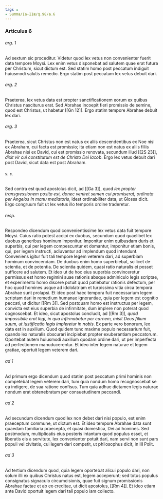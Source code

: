 ```yaml
---
tags : 
- Summa/Ia-IIæ/q.98/a.6
---
```


### Articulus 6

###### arg. 1
Ad sextum sic proceditur. Videtur quod lex vetus non convenienter fuerit data tempore Moysi. Lex enim vetus disponebat ad salutem quae erat futura per Christum, sicut dictum est. Sed statim homo post peccatum indiguit huiusmodi salutis remedio. Ergo statim post peccatum lex vetus debuit dari.

###### arg. 2
Praeterea, lex vetus data est propter sanctificationem eorum ex quibus Christus nasciturus erat. Sed Abrahae incoepit fieri promissio de semine, quod est Christus, ut habetur [[Gn 12]]. Ergo statim tempore Abrahae debuit lex dari.

###### arg. 3
Praeterea, sicut Christus non est natus ex aliis descendentibus ex Noe nisi ex Abraham, cui facta est promissio; ita etiam non est natus ex aliis filiis Abrahae nisi ex David, cui est promissio renovata, secundum illud [[2S 23]], *dixit vir cui constitutum est de Christo Dei Iacob*. Ergo lex vetus debuit dari post David, sicut data est post Abraham.

###### s. c.
Sed contra est quod apostolus dicit, ad [[Ga 3]], quod *lex propter transgressionem posita est, donec veniret semen cui promiserat, ordinata per Angelos in manu mediatoris*, idest ordinabiliter data, ut Glossa dicit. Ergo congruum fuit ut lex vetus illo temporis ordine traderetur.

###### resp.
Respondeo dicendum quod convenientissime lex vetus data fuit tempore Moysi. Cuius ratio potest accipi ex duobus, secundum quod quaelibet lex duobus generibus hominum imponitur. Imponitur enim quibusdam duris et superbis, qui per legem compescuntur et domantur, imponitur etiam bonis, qui, per legem instructi, adiuvantur ad implendum quod intendunt. Conveniens igitur fuit tali tempore legem veterem dari, ad superbiam hominum convincendam. De duobus enim homo superbiebat, scilicet de scientia, et de potentia. De scientia quidem, quasi ratio naturalis ei posset sufficere ad salutem. Et ideo ut de hoc eius superbia convinceretur permissus est homo regimini suae rationis absque adminiculo legis scriptae, et experimento homo discere potuit quod patiebatur rationis defectum, per hoc quod homines usque ad idololatriam et turpissima vitia circa tempora Abrahae sunt prolapsi. Et ideo post haec tempora fuit necessarium legem scriptam dari in remedium humanae ignorantiae, quia per legem est cognitio peccati, ut dicitur [[Rm 3]]. Sed postquam homo est instructus per legem, convicta est eius superbia de infirmitate, dum implere non poterat quod cognoscebat. Et ideo, sicut apostolus concludit, ad [[Rm 3]], *quod impossibile erat legi, in qua infirmabatur per carnem, misit Deus filium suum, ut iustificatio legis impleretur in nobis*. Ex parte vero bonorum, lex data est in auxilium. Quod quidem tunc maxime populo necessarium fuit, quando lex naturalis obscurari incipiebat propter exuberantiam peccatorum. Oportebat autem huiusmodi auxilium quodam ordine dari, ut per imperfecta ad perfectionem manuducerentur. Et ideo inter legem naturae et legem gratiae, oportuit legem veterem dari.

###### ad 1
Ad primum ergo dicendum quod statim post peccatum primi hominis non competebat legem veterem dari, tum quia nondum homo recognoscebat se ea indigere, de sua ratione confisus. Tum quia adhuc dictamen legis naturae nondum erat obtenebratum per consuetudinem peccandi.

###### ad 2
Ad secundum dicendum quod lex non debet dari nisi populo, est enim praeceptum commune, ut dictum est. Et ideo tempore Abrahae data sunt quaedam familiaria praecepta, et quasi domestica, Dei ad homines. Sed postmodum, multiplicatis eius posteris intantum quod populus esset, et liberatis eis a servitute, lex convenienter potuit dari, nam servi non sunt pars populi vel civitatis, cui legem dari competit, ut philosophus dicit, in III Polit.

###### ad 3
Ad tertium dicendum quod, quia legem oportebat alicui populo dari, non solum illi ex quibus Christus natus est, legem acceperunt; sed totus populus consignatus signaculo circumcisionis, quae fuit signum promissionis Abrahae factae et ab eo creditae, ut dicit apostolus, [[Rm 4]]. Et ideo etiam ante David oportuit legem dari tali populo iam collecto.

